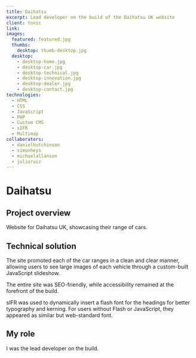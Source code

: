 ```yaml
---
title: Daihatsu
excerpt: Lead developer on the build of the Daihatsu UK website
client: tonic
link:
images:
  featured: featured.jpg
  thumbs:
    desktop: thumb-desktop.jpg
  desktop:
    - desktop-home.jpg
    - desktop-car.jpg
    - desktop-technical.jpg
    - desktop-innovation.jpg
    - desktop-dealer.jpg
    - desktop-contact.jpg
technologies:
  - HTML
  - CSS
  - JavaScript
  - PHP
  - Custom CMS
  - sIFR
  - Multimap
collaborators:
  - danielhutchinson
  - simonheys
  - michaelallanson
  - julioruiz
---
```


# Daihatsu

## Project overview

Website for Daihatsu UK, showcasing their range of cars.

## Technical solution

The site promoted each of the car ranges in a clean and clear manner, allowing users to see large images of each vehicle through a custom-built JavaScript slideshow.

The entire site was SEO-friendly, while accessibility remained at the forefront of the build.

sIFR was used to dynamically insert a flash font for the headings for better typography and kerning. For users without Flash or JavaScript, they appeared as similar but web-standard font.

## My role

I was the lead developer on the build.
